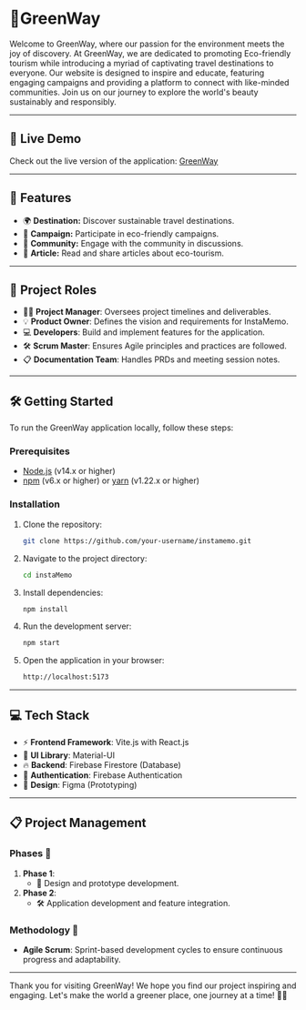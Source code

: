 # 🌿GreenWay 

Welcome to GreenWay, where our passion for the environment meets the joy of discovery. At GreenWay, we are dedicated to promoting Eco-friendly tourism
while introducing a myriad of captivating travel destinations to everyone. Our website is designed to inspire and educate, featuring engaging campaigns
and providing a platform to connect with like-minded communities. Join us on our journey to explore the world's beauty sustainably and responsibly.

---

## 🚀 Live Demo

Check out the live version of the application: [GreenWay](https://green-way-kel4.vercel.app/)

---

## 🌟 Features

- 🌍 **Destination:** Discover sustainable travel destinations.
- 📅 **Campaign:** Participate in eco-friendly campaigns.
- 💬 **Community:** Engage with the community in discussions.
- 📰 **Article:** Read and share articles about eco-tourism.

---

## 👥 Project Roles

- 🧑‍💼 **Project Manager**: Oversees project timelines and deliverables.
- 💡 **Product Owner**: Defines the vision and requirements for InstaMemo.
- 💻 **Developers**: Build and implement features for the application.
- 🛠️ **Scrum Master**: Ensures Agile principles and practices are followed.
- 📋 **Documentation Team**: Handles PRDs and meeting session notes.

---

## 🛠️ Getting Started

To run the GreenWay application locally, follow these steps:

### Prerequisites

- [Node.js](https://nodejs.org/) (v14.x or higher)
- [npm](https://www.npmjs.com/) (v6.x or higher) or [yarn](https://yarnpkg.com/) (v1.22.x or higher)

### Installation
1. Clone the repository:
   ```bash
   git clone https://github.com/your-username/instamemo.git

2. Navigate to the project directory:
   ```bash
   cd instaMemo

3. Install dependencies:
   ```bash
   npm install

4. Run the development server:
   ```bash
   npm start

5. Open the application in your browser:
   ```bash
   http://localhost:5173

---

## 💻 Tech Stack

- ⚡ **Frontend Framework**: Vite.js with React.js
- 🎨 **UI Library**: Material-UI
- 🔥 **Backend**: Firebase Firestore (Database)
- 🔐 **Authentication**: Firebase Authentication
- 🎨 **Design**: Figma (Prototyping)

---

## 📋 Project Management

### **Phases** 📆
1. **Phase 1**: 
   - 🎨 Design and prototype development.
2. **Phase 2**: 
   - 🛠️ Application development and feature integration.

### **Methodology** 🔄
- **Agile Scrum**: Sprint-based development cycles to ensure continuous progress and adaptability.

---

Thank you for visiting GreenWay! We hope you find our project inspiring and engaging. Let's make the world a greener place, one journey at a time! 🌱💚
